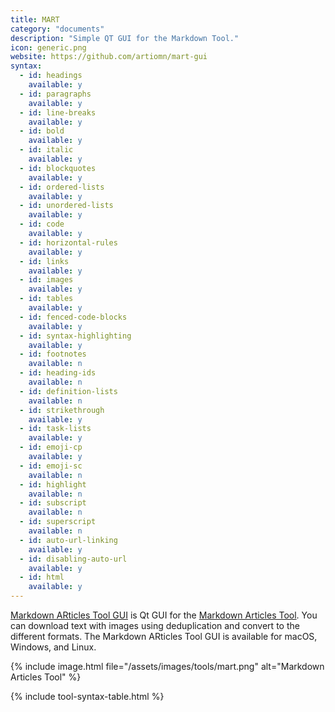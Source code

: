 ```yaml
---
title: MART
category: "documents"
description: "Simple QT GUI for the Markdown Tool."
icon: generic.png
website: https://github.com/artiomn/mart-gui
syntax:
  - id: headings
    available: y
  - id: paragraphs
    available: y
  - id: line-breaks
    available: y
  - id: bold
    available: y
  - id: italic
    available: y
  - id: blockquotes
    available: y
  - id: ordered-lists
    available: y
  - id: unordered-lists
    available: y
  - id: code
    available: y
  - id: horizontal-rules
    available: y
  - id: links
    available: y
  - id: images
    available: y
  - id: tables
    available: y
  - id: fenced-code-blocks
    available: y
  - id: syntax-highlighting
    available: y
  - id: footnotes
    available: n
  - id: heading-ids
    available: n
  - id: definition-lists
    available: n
  - id: strikethrough
    available: y
  - id: task-lists
    available: y
  - id: emoji-cp
    available: y
  - id: emoji-sc
    available: n
  - id: highlight
    available: n
  - id: subscript
    available: n
  - id: superscript
    available: n
  - id: auto-url-linking
    available: y
  - id: disabling-auto-url
    available: y
  - id: html
    available: y
---
```


[Markdown ARticles Tool GUI](https://github.com/artiomn/mart-gui) is Qt GUI for the [Markdown Articles Tool](https://github.com/artiomn/markdown_articles_tool). You can download text with images using deduplication and convert to the different formats. The Markdown ARticles Tool GUI is available for macOS, Windows, and Linux.

{% include image.html file="/assets/images/tools/mart.png" alt="Markdown Articles Tool" %}

{% include tool-syntax-table.html %}
